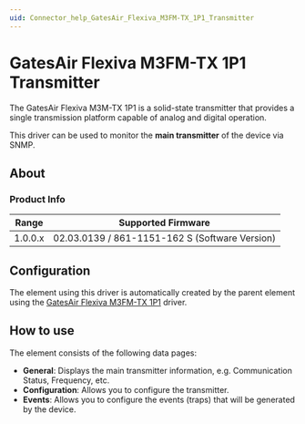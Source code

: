 ```yaml
---
uid: Connector_help_GatesAir_Flexiva_M3FM-TX_1P1_Transmitter
---
```


# GatesAir Flexiva M3FM-TX 1P1 Transmitter

The GatesAir Flexiva M3M-TX 1P1 is a solid-state transmitter that provides a single transmission platform capable of analog and digital operation.

This driver can be used to monitor the **main transmitter** of the device via SNMP.

## About

### Product Info

| **Range** | **Supported Firmware**                         |
|-----------|------------------------------------------------|
| 1.0.0.x   | 02.03.0139 / 861-1151-162 S (Software Version) |

## Configuration

The element using this driver is automatically created by the parent element using the [GatesAir Flexiva M3FM-TX 1P1](xref:Connector_help_GatesAir_Flexia_M3FM-TX_1P1) driver.

## How to use

The element consists of the following data pages:

- **General**: Displays the main transmitter information, e.g. Communication Status, Frequency, etc.
- **Configuration**: Allows you to configure the transmitter.
- **Events**: Allows you to configure the events (traps) that will be generated by the device.
